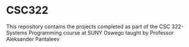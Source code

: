# CSC322
This repository contains the projects completed as part of the CSC 322- Systems Programming course at SUNY Oswego taught by Professor Aleksander Pantaleev
